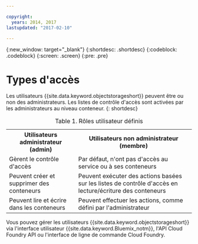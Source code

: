 ```yaml
---

copyright:
  years: 2014, 2017
lastupdated: "2017-02-10"

---
```

{:new_window: target="_blank"}
{:shortdesc: .shortdesc}
{:codeblock: .codeblock}
{:screen: .screen}
{:pre: .pre}


# Types d'accès

Les utilisateurs {{site.data.keyword.objectstorageshort}} peuvent être ou non des administrateurs. Les listes de contrôle d'accès sont activées par les administrateurs au niveau conteneur.
{: shortdesc}

<table>
<caption> Table 1. Rôles utilisateur définis </caption>
  <tr>
    <th> Utilisateurs administrateur (admin) </th>
    <th> Utilisateurs non administrateur (membre) </th>
  </tr>
  <tr>
    <td> Gèrent le contrôle d'accès </td>
    <td> Par défaut, n'ont pas d'accès au service ou à ses conteneurs </td>
  </tr>
  <tr>
    <td> Peuvent créer et supprimer des conteneurs </td>
    <td> Peuvent exécuter des actions basées sur les listes de contrôle d'accès en lecture/écriture des conteneurs </td>
  </tr>
  <tr>
    <td> Peuvent lire et écrire dans les conteneurs </td>
    <td> Peuvent effectuer les actions, comme défini par l'administrateur </td>
  </tr>
</table>


Vous pouvez gérer les utilisateurs {{site.data.keyword.objectstorageshort}} via l'interface utilisateur {{site.data.keyword.Bluemix_notm}}, l'API Cloud Foundry API ou l'interface de ligne de commande Cloud Foundry.
